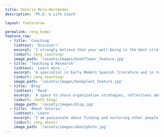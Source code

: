 ```yaml
---
title: Valeria Mora-Hernández
description: 'Ph.D. & Life Coach'

layout: featurerow

permalink: /eng_home/
feature_row:
  - title: 'Coaching'
    linktext: 'Discover!'
    excerpt: 'I strongly believe that your well-being is the best strategy to successfully achieve your personal and professional goals.' 
    linkurl: /eng_coaching/
    image_path: '/assets/images/bookflower_feature.jpg'
  - title: 'Teaching & Research'
    linktext: 'Learn more...'
    excerpt: 'A specialist in Early Modern Spanish literature and in teaching Spanish as a foreign language.'
    linkurl: /eng_teaching/
    image_path: '/assets/images/bookplant_feature.jpg'
  - title: 'Blog'
    linktext: 'Read'
    excerpt: 'A space to share organization strategies, reflections about literature, and more.' 
    linkurl: /both_blog/
    image_path: '/assets/images/blog.jpg'
  - title: 'About Valeria'
    linktext: 'Learn'
    excerpt: 'I am passionate about finding and nurturing other people's strengths' 
    linkurl: /eng_about/
    image_path: '/assets/images/aboutphoto.jpg'	
---
```


